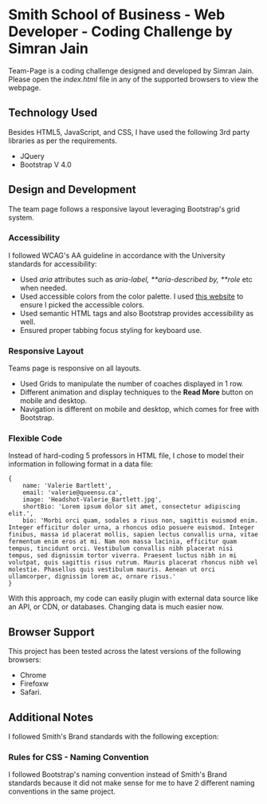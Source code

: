 # Smith School of Business - Web Developer - Coding Challenge by Simran Jain

Team-Page is a coding challenge designed and developed by Simran Jain.
Please open the _index.html_ file in any of the supported browsers to view the webpage.

## Technology Used

Besides HTML5, JavaScript, and CSS, I have used the following 3rd party libraries as per the requirements.

- JQuery
- Bootstrap V 4.0

## Design and Development

The team page follows a responsive layout leveraging Bootstrap's grid system.

### Accessibility

I followed WCAG's AA guideline in accordance with the University standards for accessibility:

- Used _aria_ attributes such as _aria-label, **aria-described by, **role_ etc when needed.
- Used accessible colors from the color palette. I used [this website](https://webaim.org/resources/contrastchecker/) to ensure I picked the accessible colors.
- Used semantic HTML tags and also Bootstrap provides accessibility as well.
- Ensured proper tabbing focus styling for keyboard use.

### Responsive Layout

Teams page is responsive on all layouts.

- Used Grids to manipulate the number of coaches displayed in 1 row.
- Different animation and display techniques to the **Read More** button on mobile and desktop.
- Navigation is different on mobile and desktop, which comes for free with Bootstrap.

### Flexible Code

Instead of hard-coding 5 professors in HTML file, I chose to model their information in following format in a data file:

```
{
    name: 'Valerie Bartlett',
    email: 'valerie@queensu.ca',
    image: 'Headshot-Valerie_Bartlett.jpg',
    shortBio: 'Lorem ipsum dolor sit amet, consectetur adipiscing elit.',
    bio: 'Morbi orci quam, sodales a risus non, sagittis euismod enim. Integer efficitur dolor urna, a rhoncus odio posuere euismod. Integer finibus, massa id placerat mollis, sapien lectus convallis urna, vitae fermentum enim eros at mi. Nam non massa lacinia, efficitur quam tempus, tincidunt orci. Vestibulum convallis nibh placerat nisi tempus, sed dignissim tortor viverra. Praesent luctus nibh in mi volutpat, quis sagittis risus rutrum. Mauris placerat rhoncus nibh vel molestie. Phasellus quis vestibulum mauris. Aenean ut orci ullamcorper, dignissim lorem ac, ornare risus.'
}
```

With this approach, my code can easily plugin with external data source like an API, or CDN, or databases. Changing data is much easier now.

## Browser Support

This project has been tested across the latest versions of the following browsers:

- Chrome
- Firefoxw
- Safari.

## Additional Notes

I followed Smith's Brand standards with the following exception:

### Rules for CSS - Naming Convention

I followed Bootstrap's naming convention instead of Smith's Brand standards because it did not make sense for me to have 2 different naming conventions in the same project.
